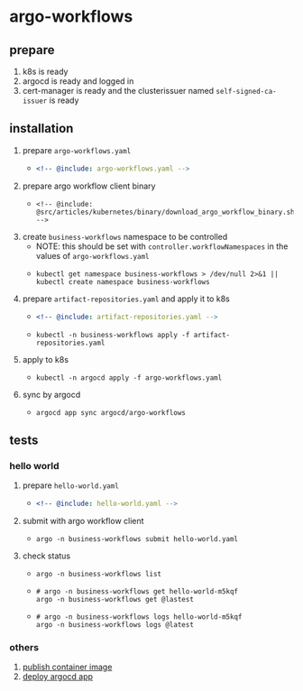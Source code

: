 # argo-workflows

## prepare

1. k8s is ready
2. argocd is ready and logged in
3. cert-manager is ready and the clusterissuer named `self-signed-ca-issuer` is ready

## installation

1. prepare `argo-workflows.yaml`
    * ```yaml
      <!-- @include: argo-workflows.yaml -->
      ```
2. prepare argo workflow client binary
    * ```shell
      <!-- @include: @src/articles/kubernetes/binary/download_argo_workflow_binary.sh -->
      ```
3. create `business-workflows` namespace to be controlled
    * NOTE: this should be set with `controller.workflowNamespaces` in the values of `argo-workflows.yaml`
    * ```shell
      kubectl get namespace business-workflows > /dev/null 2>&1 || kubectl create namespace business-workflows
      ```
4. prepare `artifact-repositories.yaml` and apply it to k8s
    * ```yaml
      <!-- @include: artifact-repositories.yaml -->
      ```
    * ```shell
      kubectl -n business-workflows apply -f artifact-repositories.yaml
      ```
5. apply to k8s
    * ```shell
      kubectl -n argocd apply -f argo-workflows.yaml
      ```
6. sync by argocd
    * ```shell
      argocd app sync argocd/argo-workflows
      ```

## tests

### hello world

1. prepare `hello-world.yaml`
    * ```yaml
      <!-- @include: hello-world.yaml -->
      ```
2. submit with argo workflow client
    * ```shell
      argo -n business-workflows submit hello-world.yaml
      ```
3. check status
    * ```shell
      argo -n business-workflows list
      ```
    * ```shell
      # argo -n business-workflows get hello-world-m5kqf
      argo -n business-workflows get @lastest
      ```
    * ```shell
      # argo -n business-workflows logs hello-world-m5kqf
      argo -n business-workflows logs @latest
      ```

### others

1. [publish container image](publish-container-image.md)
2. [deploy argocd app](deploy-argocd-app.md)
